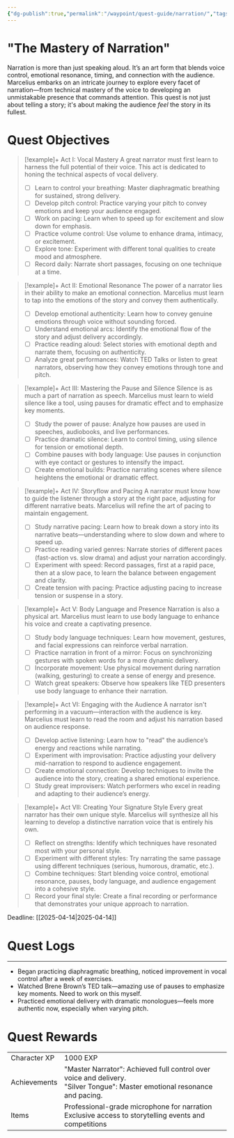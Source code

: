 ```yaml
---
{"dg-publish":true,"permalink":"/waypoint/quest-guide/narration/","tags":["Quests","Communication","Mastery"]}
---
```



# "The Mastery of Narration"

Narration is more than just speaking aloud. It’s an art form that blends voice control, emotional resonance, timing, and connection with the audience. Marcelius embarks on an intricate journey to explore every facet of narration—from technical mastery of the voice to developing an unmistakable presence that commands attention. This quest is not just about telling a story; it's about making the audience *feel* the story in its fullest.

# Quest Objectives

> [!example]+ Act I: Vocal Mastery
>    A great narrator must first learn to harness the full potential of their voice. This act is dedicated to honing the technical aspects of vocal delivery.
>- [ ] Learn to control your breathing: Master diaphragmatic breathing for sustained, strong delivery.
>- [ ] Develop pitch control: Practice varying your pitch to convey emotions and keep your audience engaged.
>- [ ] Work on pacing: Learn when to speed up for excitement and slow down for emphasis.
>- [ ] Practice volume control: Use volume to enhance drama, intimacy, or excitement.
>- [ ] Explore tone: Experiment with different tonal qualities to create mood and atmosphere.
>- [ ] Record daily: Narrate short passages, focusing on one technique at a time.

> [!example]+ Act II: Emotional Resonance
>    The power of a narrator lies in their ability to make an emotional connection. Marcelius must learn to tap into the emotions of the story and convey them authentically.
>- [ ] Develop emotional authenticity: Learn how to convey genuine emotions through voice without sounding forced.
>- [ ] Understand emotional arcs: Identify the emotional flow of the story and adjust delivery accordingly.
>- [ ] Practice reading aloud: Select stories with emotional depth and narrate them, focusing on authenticity.
>- [ ] Analyze great performances: Watch TED Talks or listen to great narrators, observing how they convey emotions through tone and pitch.

> [!example]+ Act III: Mastering the Pause and Silence
>    Silence is as much a part of narration as speech. Marcelius must learn to wield silence like a tool, using pauses for dramatic effect and to emphasize key moments.
>- [ ] Study the power of pause: Analyze how pauses are used in speeches, audiobooks, and live performances.
>- [ ] Practice dramatic silence: Learn to control timing, using silence for tension or emotional depth.
>- [ ] Combine pauses with body language: Use pauses in conjunction with eye contact or gestures to intensify the impact.
>- [ ] Create emotional builds: Practice narrating scenes where silence heightens the emotional or dramatic effect.

> [!example]+ Act IV: Storyflow and Pacing
>    A narrator must know how to guide the listener through a story at the right pace, adjusting for different narrative beats. Marcelius will refine the art of pacing to maintain engagement.
>- [ ] Study narrative pacing: Learn how to break down a story into its narrative beats—understanding where to slow down and where to speed up.
>- [ ] Practice reading varied genres: Narrate stories of different paces (fast-action vs. slow drama) and adjust your narration accordingly.
>- [ ] Experiment with speed: Record passages, first at a rapid pace, then at a slow pace, to learn the balance between engagement and clarity.
>- [ ] Create tension with pacing: Practice adjusting pacing to increase tension or suspense in a story.

> [!example]+ Act V: Body Language and Presence
>    Narration is also a physical art. Marcelius must learn to use body language to enhance his voice and create a captivating presence.
>- [ ] Study body language techniques: Learn how movement, gestures, and facial expressions can reinforce verbal narration.
>- [ ] Practice narration in front of a mirror: Focus on synchronizing gestures with spoken words for a more dynamic delivery.
>- [ ] Incorporate movement: Use physical movement during narration (walking, gesturing) to create a sense of energy and presence.
>- [ ] Watch great speakers: Observe how speakers like TED presenters use body language to enhance their narration.

> [!example]+ Act VI: Engaging with the Audience
>    A narrator isn't performing in a vacuum—interaction with the audience is key. Marcelius must learn to read the room and adjust his narration based on audience response.
>- [ ] Develop active listening: Learn how to "read" the audience’s energy and reactions while narrating.
>- [ ] Experiment with improvisation: Practice adjusting your delivery mid-narration to respond to audience engagement.
>- [ ] Create emotional connection: Develop techniques to invite the audience into the story, creating a shared emotional experience.
>- [ ] Study great improvisers: Watch performers who excel in reading and adapting to their audience’s energy.

> [!example]+ Act VII: Creating Your Signature Style
>    Every great narrator has their own unique style. Marcelius will synthesize all his learning to develop a distinctive narration voice that is entirely his own.
>- [ ] Reflect on strengths: Identify which techniques have resonated most with your personal style.
>- [ ] Experiment with different styles: Try narrating the same passage using different techniques (serious, humorous, dramatic, etc.).
>- [ ] Combine techniques: Start blending voice control, emotional resonance, pauses, body language, and audience engagement into a cohesive style.
>- [ ] Record your final style: Create a final recording or performance that demonstrates your unique approach to narration.

Deadline: [[2025-04-14\|2025-04-14]]

# Quest Logs
---
- Began practicing diaphragmatic breathing, noticed improvement in vocal control after a week of exercises.
- Watched Brene Brown’s TED talk—amazing use of pauses to emphasize key moments. Need to work on this myself.
- Practiced emotional delivery with dramatic monologues—feels more authentic now, especially when varying pitch.

# Quest Rewards

|              |                                                                                                                              |     |
| ------------ | ---------------------------------------------------------------------------------------------------------------------------- | --- |
| Character XP | 1000 EXP                                                                                                                     |     |
| Achievements | "Master Narrator": Achieved full control over voice and delivery.<br>"Silver Tongue": Master emotional resonance and pacing. |     |
| Items        | Professional-grade microphone for narration<br>Exclusive access to storytelling events and competitions                      |     |